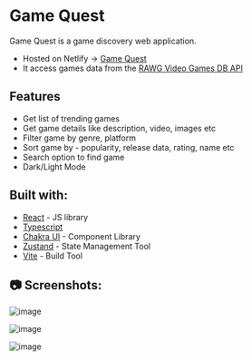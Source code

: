 # Game Quest

Game Quest is a game discovery web application.

- Hosted on Netlify -> [Game Quest](https://lets-game-quest.vercel.app)
- It access games data from the [RAWG Video Games DB API](https://api.rawg.io/docs/)

## Features

- Get list of trending games
- Get game details like description, video, images etc
- Filter game by genre, platform
- Sort game by - popularity, release data, rating, name etc
- Search option to find game
- Dark/Light Mode

## Built with:

- [React](https://reactjs.org/) - JS library
- [Typescript](https://www.typescriptlang.org/)
- [Chakra UI](https://chakra-ui.com/) - Component Library
- [Zustand](https://docs.pmnd.rs/zustand/getting-started/introduction) - State Management Tool
- [Vite](https://vitejs.dev/) - Build Tool

## 📷 Screenshots:

![image](https://user-images.githubusercontent.com/13656449/237041565-206f9918-c39d-425c-aee0-5188c1c1aa66.png)

![image](https://user-images.githubusercontent.com/13656449/237042302-4fdfc400-a2a3-41dd-bcde-b53fe08c5a09.png)

![image](https://user-images.githubusercontent.com/13656449/237042656-c494d12c-3341-42cf-ae64-fcc7390fe988.png)
